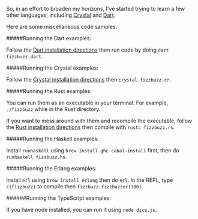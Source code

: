 So, in an effort to broaden my horizons, I've started trying to learn a few other languages, including [Crystal](https://crystal-lang.org) and [Dart](https://dartlang.org).

Here are some miscellaneous code samples.

#####Running the Dart examples:

Follow the [Dart installation directions](https://www.dartlang.org/downloads/mac.html) then run code by doing `dart fizzbuzz.dart`.

#####Running the Crystal examples:

Follow the [Crystal installation directions](http://crystal-lang.org/docs/installation/index.html) then `crystal fizzbuzz.cr`.

#####Running the Rust examples:

You can run them as an executable in your terminal. For example, `./fizzbuzz` while in the Rust directory.

If you want to mess around with them and recompile the executable, follow the [Rust installation directions](https://doc.rust-lang.org/book/getting-started.html#installing-rust) then compile with `rustc fizzbuzz.rs`.

#####Running the Haskell examples:

Install `runhaskell` using `brew install ghc cabal-install` first, then do `runhaskell fizzbuzz.hs`.

#####Running the Erlang examples:

Install `erl` using `brew install erlang` then do `erl`. In the REPL, type `c(fizzbuzz)` to compile then `fizzbuzz:fizzbuzzer(100)`.

######Running the TypeScript examples:

If you have node installed, you can run it using `node dice.js`.
